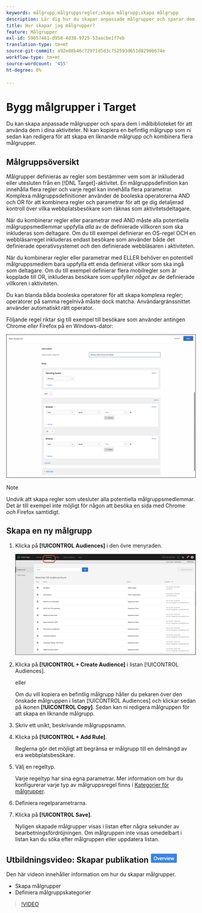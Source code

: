```yaml
---
keywords: målgrupp;målgruppsregler;skapa målgrupp;skapa målgrupp
description: Lär dig hur du skapar anpassade målgrupper och sparar dem i Adobe [!DNL Target] Publikbiblioteket för användning i dina aktiviteter.
title: Hur skapar jag målgrupper?
feature: Målgrupper
exl-id: 59057461-d958-4d38-9725-53aacbe1f7eb
translation-type: tm+mt
source-git-commit: a92e88b46c72971d5d3c752593d651d8290b674e
workflow-type: tm+mt
source-wordcount: '455'
ht-degree: 0%

---
```


# Bygg målgrupper i Target

Du kan skapa anpassade målgrupper och spara dem i målbiblioteket för att använda dem i dina aktiviteter. Ni kan kopiera en befintlig målgrupp som ni sedan kan redigera för att skapa en liknande målgrupp och kombinera flera målgrupper.

## Målgruppsöversikt

Målgrupper definieras av regler som bestämmer vem som är inkluderad eller utesluten från en [!DNL Target]-aktivitet. En målgruppsdefinition kan innehålla flera regler och varje regel kan innehålla flera parametrar. Komplexa målgruppsdefinitioner använder de booleska operatorerna AND och OR för att kombinera regler och parametrar för att ge dig detaljerad kontroll över vilka webbplatsbesökare som räknas som aktivitetsdeltagare.

När du kombinerar regler eller parametrar med AND måste alla potentiella målgruppsmedlemmar uppfylla *alla* av de definierade villkoren som ska inkluderas som deltagare. Om du till exempel definierar en OS-regel OCH en webbläsarregel inkluderas endast besökare som använder både det definierade operativsystemet *och* den definierade webbläsaren i aktiviteten.

När du kombinerar regler eller parametrar med ELLER behöver en potentiell målgruppsmedlem bara uppfylla ett enda definierat villkor som ska ingå som deltagare. Om du till exempel definierar flera mobilregler som är kopplade till OR, inkluderas besökare som uppfyller *något* av de definierade villkoren i aktiviteten.

Du kan blanda båda booleska operatorer för att skapa komplexa regler; operatorer på samma regelnivå måste dock matcha. Användargränssnittet använder automatiskt rätt operator.

Följande regel riktar sig till exempel till besökare som använder antingen Chrome *eller* Firefox på en Windows-dator:

![Skapa målgrupper](assets/audience_create.png)

>[!NOTE]
>
>Undvik att skapa regler som utesluter alla potentiella målgruppsmedlemmar. Det är till exempel inte möjligt för någon att besöka en sida med Chrome *och* Firefox samtidigt.

## Skapa en ny målgrupp

1. Klicka på **[!UICONTROL Audiences]** i den övre menyraden.

   ![](assets/audiences_list.png)

1. Klicka på **[!UICONTROL + Create Audience]** i listan [!UICONTROL Audiences].

   eller

   Om du vill kopiera en befintlig målgrupp håller du pekaren över den önskade målgruppen i listan [!UICONTROL Audiences] och klickar sedan på ikonen **[!UICONTROL Copy]**. Sedan kan ni redigera målgruppen för att skapa en liknande målgrupp.

1. Skriv ett unikt, beskrivande målgruppsnamn.
1. Klicka på **[!UICONTROL + Add Rule]**.

   Reglerna gör det möjligt att begränsa er målgrupp till en delmängd av era webbplatsbesökare.
1. Välj en regeltyp.

   Varje regeltyp har sina egna parametrar. Mer information om hur du konfigurerar varje typ av målgruppsregel finns i [Kategorier för målgrupper](/help/c-target/c-audiences/c-target-rules/target-rules.md#concept_E3A77E42F1644503A829B5107B20880D).
1. Definiera regelparametrarna.
1. Klicka på **[!UICONTROL Save]**.

   Nyligen skapade målgrupper visas i listan efter några sekunder av bearbetningsfördröjningen. Om målgruppen inte visas omedelbart i listan kan du söka efter målgruppen eller uppdatera listan.

## Utbildningsvideo: Skapar publikation ![Översikt](/help/assets/overview.png)

Den här videon innehåller information om hur du skapar målgrupper.

* Skapa målgrupper
* Definiera målgruppskategorier

>[!VIDEO](https://video.tv.adobe.com/v/17392)
